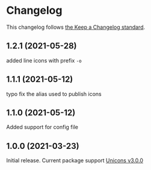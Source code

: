 # Changelog

This changelog follows [the Keep a Changelog standard](https://keepachangelog.com).

## 1.2.1 (2021-05-28)
added line icons with prefix `-o`

## 1.1.1 (2021-05-12)
typo fix the alias used to publish icons

## 1.1.0 (2021-05-12)
Added support for config file

## 1.0.0 (2021-03-23)

Initial release.
Current package support [Unicons v3.0.0](https://github.com/Iconscout/unicons/releases/tag/v3.0.0)
